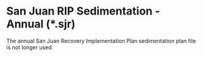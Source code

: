 # San Juan RIP Sedimentation - Annual (*.sjr) #

The annual San Juan Recovery Implementation Plan sedimentation plan file is not longer used. 